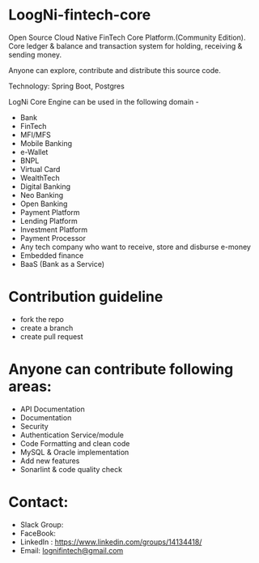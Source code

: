 # LoogNi-fintech-core
Open Source Cloud Native FinTech Core Platform.(Community Edition).
Core ledger &amp; balance and transaction system for holding, receiving &amp; sending money.

Anyone can explore, contribute and distribute this source code. 

Technology: Spring Boot, Postgres

LogNi Core Engine can be used in the following domain - 
- Bank
- FinTech
- MFI/MFS
- Mobile Banking
- e-Wallet
- BNPL
- Virtual Card
- WealthTech
- Digital Banking
- Neo Banking
- Open Banking
- Payment Platform
- Lending Platform
- Investment Platform
- Payment Processor
- Any tech company who want to receive, store and disburse e-money
- Embedded finance
- BaaS (Bank as a Service)

# Contribution guideline
- fork the repo
- create a branch
- create pull request

# Anyone can contribute following areas:

- API Documentation
- Documentation
- Security 
- Authentication Service/module
- Code Formatting and clean code
- MySQL & Oracle implementation
- Add new features
- Sonarlint & code quality check

# Contact:
- Slack Group:
- FaceBook: 
- LinkedIn : https://www.linkedin.com/groups/14134418/
- Email: lognifintech@gmail.com


